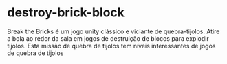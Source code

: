 # destroy-brick-block
Break the Bricks é um jogo unity clássico e viciante de quebra-tijolos. Atire a bola ao redor da sala em jogos de destruição de blocos para explodir tijolos. Esta missão de quebra de tijolos tem níveis interessantes de jogos de quebra de tijolos  
 
 
